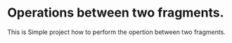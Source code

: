 # Operations between two fragments.
This is Simple project how to perform the opertion between two fragments.

